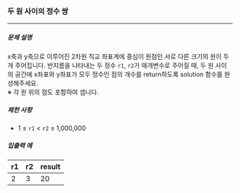  ### 두 원 사이의 정수 쌍

***

##### 문제 설명

x축과 y축으로 이루어진 2차원 직교 좌표계에 중심이 원점인 서로 다른 크기의 원이 두 개 주어집니다. 반지름을 나타내는 두 정수 `r1`, `r2`가 매개변수로 주어질 때, 두 원 사이의 공간에 x좌표와 y좌표가 모두 정수인 점의 개수를 return하도록 solution 함수를 완성해주세요.               
※ 각 원 위의 점도 포함하여 셉니다.

##### 제한 사항

* 1 ≤ `r1` < `r2` ≤ 1,000,000

##### 입출력 예

| r1  | r2  | result |
|:----|:----|:-------|
| 2   | 3   | 20     |  

